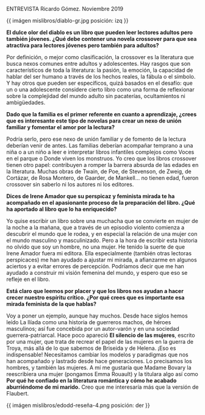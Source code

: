 


ENTREVISTA
Ricardo Gómez. Noviembre 2019 


{{ imágen mislibros/diablo-gr.jpg posición: izq }} 


**El dulce olor del diablo es un libro que pueden leer lectores adultos pero también jóvenes. ¿Qué debe contener una novela crossover para que sea atractiva para lectores jóvenes pero también para adultos?**

Por definición, o mejor como clasificación, la crossover es la literatura que busca nexos comunes entre adultos y adolescentes. Hay rasgos que son característicos de toda la literatura: la pasión, la emoción, la capacidad de hablar del ser humano a través de los hechos reales, la fábula o el símbolo. Y hay otros que pueden ser específicos, quizá basados en el desafío: que un o una adolescente considere cierto libro como una forma de reflexionar sobre la complejidad del mundo adulto sin pacaterías, ocultamientos ni ambigüedades. 

**Dado que la familia es el primer referente en cuanto a aprendizaje, ¿crees que es interesante este tipo de novelas para crear un nexo de unión familiar y fomentar el amor por la lectura?**

Podría serlo, pero ese nexo de unión familiar y de fomento de la lectura deberían venir de antes. Las familias deberían acompañar temprano a una niña o a un niño a leer e interpretar libros infantiles complejos como Voces en el parque o Donde viven los monstruos. Yo creo que los libros crossover tienen otro papel: contribuyen a romper la barrera absurda de las edades en la literatura. Muchas obras de Twain, de Poe, de Stevenson, de Zweig, de Cortázar, de Rosa Montero, de Gaarder, de Mankell… no tienen edad, fueron crossover sin saberlo ni los autores ni los editores. 

**Dices de Irene Amador que su perspicaz y feminista mirada te ha acompañado en el apasionante proceso de la preparación del libro. ¿Qué ha aportado al libro que lo ha enriquecido?**

Yo quise escribir un libro sobre una muchacha que se convierte en mujer de la noche a la mañana, que a través de un episodio violento comienza a descubrir el mundo que le rodea, y en especial la relación de una mujer con el mundo masculino y masculinizado. Pero a la hora de escribir esta historia no olvido que soy un hombre, no una mujer. He tenido la suerte de que Irene Amador fuera mi editora. Ella especialmente (también otras lectoras perspicaces) me han ayudado a ajustar mi mirada, a afianzarme en algunos aciertos y a evitar errores de percepción. Podríamos decir que me han ayudado a construir mi visión femenina del mundo, y espero que eso se refleje en el libro.   

**Está claro que leemos por placer y que los libros nos ayudan a hacer crecer nuestro espíritu crítico. ¿Por qué crees que es importante esa mirada feminista de la que hablas?**

Voy a poner un ejemplo, aunque hay muchos. Desde hace siglos hemos leído La Ilíada como una historia de guerreros machos, de héroes masculinos; así fue concebida por un autor-varón y en una sociedad guerrera-patriarcal. Hace poco apareció **El silencio de las mujeres**, escrito por una mujer, que trata de recrear el papel de las mujeres en la guerra de Troya, más allá de lo que sabemos de Briseida y de Helena. ¡Eso es indispensable! Necesitamos cambiar los modelos y paradigmas que nos han acompañado y lastrado desde hace generaciones. Lo precisamos los hombres, y también las mujeres. A mí me gustaría que Madame Bovary la reescribiera una mujer (pongamos Emma Rouault) y la titulara algo así como **Por qué he confiado en la literatura romántica y cómo he acabado aburriéndome de mi marido.** Creo que me interesaría más que la versión de Flaubert. 

{{ imágen mislibros/edodd-reseña-4.png posición: der }}

